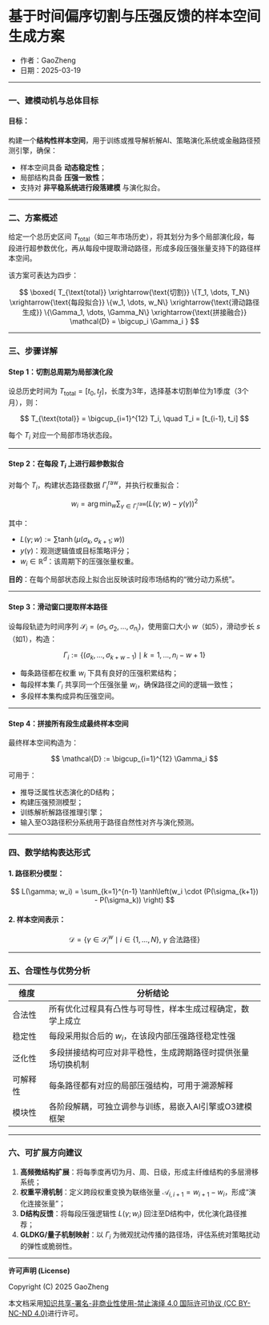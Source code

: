 # **基于时间偏序切割与压强反馈的样本空间生成方案**

- 作者：GaoZheng
- 日期：2025-03-19

---

### 一、建模动机与总体目标

#### 目标：

构建一个**结构性样本空间**，用于训练或推导解析解AI、策略演化系统或金融路径预测引擎，确保：

* 样本空间具备 **动态稳定性**；
* 局部结构具备 **压强一致性**；
* 支持对 **非平稳系统进行段落建模** 与演化拟合。

---

### 二、方案概述

给定一个总历史区间 $T_{\text{total}}$（如三年市场历史），将其划分为多个局部演化段，每段进行超参数优化，再从每段中提取滑动路径，形成多段压强张量支持下的路径样本空间。

该方案可表达为四步：

$$
\boxed{
T_{\text{total}} \xrightarrow{\text{切割}} \{T_1, \dots, T_N\}
\xrightarrow{\text{每段拟合}} \{w_1, \dots, w_N\}
\xrightarrow{\text{滑动路径生成}} \{\Gamma_1, \dots, \Gamma_N\}
\xrightarrow{\text{拼接融合}} \mathcal{D} = \bigcup_i \Gamma_i
}
$$

---

### 三、步骤详解

#### Step 1：**切割总周期为局部演化段**

设总历史时间为 $T_{\text{total}} = [t_0, t_f]$，长度为3年，选择基本切割单位为1季度（3个月），则：

$$
T_{\text{total}} = \bigcup_{i=1}^{12} T_i, \quad T_i = [t_{i-1}, t_i]
$$

每个 $T_i$ 对应一个局部市场状态段。

---

#### Step 2：**在每段 $T_i$ 上进行超参数拟合**

对每个 $T_i$，构建状态路径数据 $\Gamma^{\text{raw}}_i$，并执行权重拟合：

$$
w_i = \arg\min_{w} \sum_{\gamma \in \Gamma^{\text{raw}}_i} \left( L(\gamma; w) - y(\gamma) \right)^2
$$

其中：

* $L(\gamma; w) := \sum \tanh(\mu(\sigma_k, \sigma_{k+1}; w))$
* $y(\gamma)$：观测逻辑值或目标策略评分；
* $w_i \in \mathbb{R}^d$：该周期下的压强张量权重。

**目的**：在每个局部状态段上拟合出反映该时段市场结构的“微分动力系统”。

---

#### Step 3：**滑动窗口提取样本路径**

设每段轨迹为时间序列 $\mathcal{S}_i = (\sigma_1, \sigma_2, \dots, \sigma_{n_i})$，使用窗口大小 $w$（如5），滑动步长 $s$（如1），构造：

$$
\Gamma_i := \left\{ (\sigma_k, \dots, \sigma_{k+w-1}) \mid k = 1, \dots, n_i - w + 1 \right\}
$$

* 每条路径都在权重 $w_i$ 下具有良好的压强积累结构；
* 每段样本集 $\Gamma_i$ 共享同一个压强张量 $w_i$，确保路径之间的逻辑一致性；
* 多段样本集构成异构压强空间。

---

#### Step 4：**拼接所有段生成最终样本空间**

最终样本空间构造为：

$$
\mathcal{D} := \bigcup_{i=1}^{12} \Gamma_i
$$

可用于：

* 推导泛属性状态演化的D结构；
* 构建压强预测模型；
* 训练解析解路径推理引擎；
* 输入至O3路径积分系统用于路径自然性对齐与演化预测。

---

### 四、数学结构表达形式

#### 1. 路径积分模型：

$$
L(\gamma; w_i) = \sum_{k=1}^{n-1} \tanh\left(w_i \cdot (P(\sigma_{k+1}) - P(\sigma_k)) \right)
$$

#### 2. 样本空间表示：

$$
\mathcal{D} = \left\{ \gamma \in \mathcal{S}_i^w \mid i \in \{1, \dots, N\},\ \gamma \text{ 合法路径} \right\}
$$

---

### 五、合理性与优势分析

| 维度   | 分析结论                           |
| ---- | ------------------------------ |
| 合法性  | 所有优化过程具有凸性与可导性，样本生成过程确定，数学上成立  |
| 稳定性  | 每段采用拟合后的 $w_i$，在该段内部压强路径稳定性强   |
| 泛化性  | 多段拼接结构可应对非平稳性，生成跨期路径时提供张量场切换机制 |
| 可解释性 | 每条路径都有对应的局部压强结构，可用于溯源解释        |
| 模块性  | 各阶段解耦，可独立调参与训练，易嵌入AI引擎或O3建模框架  |

---

### 六、可扩展方向建议

1. **高频微结构扩展**：将每季度再切为月、周、日级，形成主纤维结构的多层滑移系统；
2. **权重平滑机制**：定义跨段权重变换为联络张量 $\mathcal{A}_{i,i+1} = w_{i+1} - w_i$，形成“演化连接张量”；
3. **D结构反馈**：将每段压强逻辑性 $L(\gamma; w_i)$ 回注至D结构中，优化演化路径推荐；
4. **GLDKG/量子机制映射**：以 $\Gamma_i$ 为微观扰动传播的路径场，评估系统对策略扰动的弹性或脆弱性。

---

**许可声明 (License)**

Copyright (C) 2025 GaoZheng 

本文档采用[知识共享-署名-非商业性使用-禁止演绎 4.0 国际许可协议 (CC BY-NC-ND 4.0)](https://creativecommons.org/licenses/by-nc-nd/4.0/deed.zh-Hans)进行许可。
